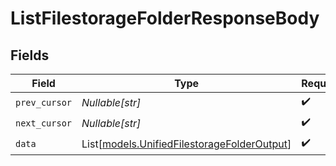 # ListFilestorageFolderResponseBody


## Fields

| Field                                                                                      | Type                                                                                       | Required                                                                                   | Description                                                                                |
| ------------------------------------------------------------------------------------------ | ------------------------------------------------------------------------------------------ | ------------------------------------------------------------------------------------------ | ------------------------------------------------------------------------------------------ |
| `prev_cursor`                                                                              | *Nullable[str]*                                                                            | :heavy_check_mark:                                                                         | N/A                                                                                        |
| `next_cursor`                                                                              | *Nullable[str]*                                                                            | :heavy_check_mark:                                                                         | N/A                                                                                        |
| `data`                                                                                     | List[[models.UnifiedFilestorageFolderOutput](../models/unifiedfilestoragefolderoutput.md)] | :heavy_check_mark:                                                                         | N/A                                                                                        |